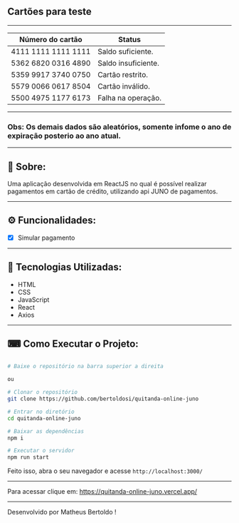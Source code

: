 ## Cartões para teste

---

| Número do cartão    | Status              |
| ------------------- | ------------------- |
| 4111 1111 1111 1111 | Saldo suficiente.   |
| 5362 6820 0316 4890 | Saldo insuficiente. |
| 5359 9917 3740 0750 | Cartão restrito.    |
| 5579 0066 0617 8504 | Cartão inválido.    |
| 5500 4975 1177 6173 | Falha na operação.  |

---

### Obs: Os demais dados são aleatórios, somente infome o ano de expiração posterio ao ano atual.

---

## 📖 Sobre:

Uma aplicação desenvolvida em ReactJS no qual é possível realizar pagamentos em cartão de crédito, utilizando api JUNO de pagamentos.

---

## ⚙️ Funcionalidades:

- [x] Simular pagamento

---

## 🚀 Tecnologias Utilizadas:

- HTML
- CSS
- JavaScript
- React
- Axios

---

## ⌨ Como Executar o Projeto:

```bash

# Baixe o repositório na barra superior a direita

ou

# Clonar o repositório
git clone https://github.com/bertoldosi/quitanda-online-juno

# Entrar no diretório
cd quitanda-online-juno

# Baixar as dependências
npm i

# Executar o servidor
npm run start
```

Feito isso, abra o seu navegador e acesse `http://localhost:3000/`

---

Para acessar clique em: https://quitanda-online-juno.vercel.app/

---

Desenvolvido por Matheus Bertoldo !
